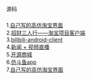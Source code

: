源码
###
1.[自己写的高仿淘宝界面](https://github.com/gnehsuy/TaoBaoUI)<br />
2.[招财三人行——淘宝项目客户端](https://github.com/LChao/TopProject)<br />
3.[bilibili-android-client](https://github.com/HotBitmapGG/bilibili-android-client)<br />
4.[新闻 + 视频直播](https://github.com/452MJ/C9MJ)<br />
5.[开源商城](https://github.com/Shuyun123/LKShop)<br />
6.[仿斗鱼app](https://github.com/cokuscz/fangDouYu)<br />
7.[自己写的高仿淘宝界面](https://github.com/gnehsuy/TaoBaoUI)<br />
